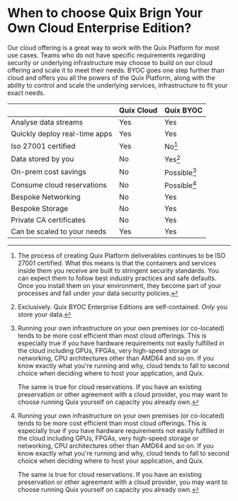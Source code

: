 # When to choose Quix Brign Your Own Cloud Enterprise Edition?

Our cloud offering is a great way to work with the Quix Platform for most use cases. Teams who do not have specific requirements regarding security or underlying infrastructure may choose to build on our cloud offering and scale it to meet their needs. BYOC goes one step further than cloud and offers you all the powers of the Quix Platform, along with the ability to control and scale the underlying services, infrastructure to fit your exact needs.

| | Quix Cloud | Quix BYOC |
|----|----|----|
| Analyse data streams | Yes   | Yes  |
| Quickly deploy real-time apps | Yes   | Yes  |
| Iso 27001 certified | Yes   | No[^1]  |
| Data stored by you| No| Yes[^2]|
| On-prem cost savings| No | Possible[^3] |
| Consume cloud reservations | No | Possible[^3] |
| Bespoke Networking | No | Yes |
| Bespoke Storage | No | Yes |
| Private CA certificates | No | Yes |
| Can be scaled to your needs | Yes | Yes |



[^1]:
    The process of creating Quix Platform deliverables continues to be ISO 27001 certified. What this means is that the containers and services inside them you receive are built to stringent security standards. You can expect them to follow best industry practices and safe defaults. Once you install them on your environment, they become part of your processes and fall under your data security policies.

[^2]:
    Exclusively. Quix BYOC Enterprise Editions are self-contained. _Only_ you store your data.

[^3]:
    Running your own infrastructure on your own premises (or co-located) tends to be more cost efficient than most cloud offerings. This is especially true if you have hardware requirements not easily fulfilled in the cloud including GPUs, FPGAs, very high-speed storage or networking, CPU architectures other than AMD64 and so on. If you know exactly what you're running and why, cloud tends to fall to second choice when deciding where to host your application, and Quix.

    The same is true for cloud reservations. If you have an existing preservation or other agreement with a cloud provider, you may want to choose running Quix yourself on capacity you already own. 